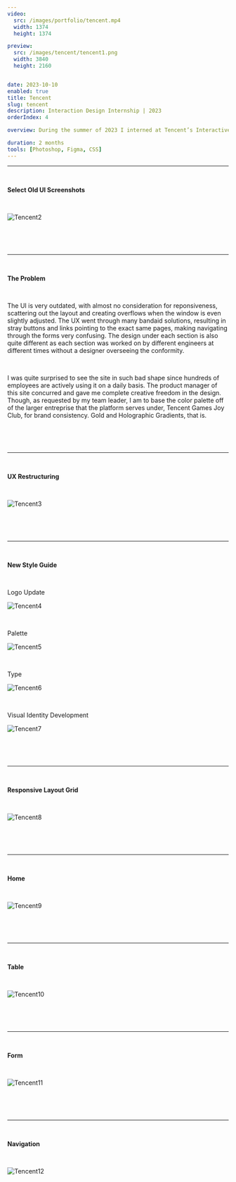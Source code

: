 ```yaml
---
video:
  src: /images/portfolio/tencent.mp4
  width: 1374
  height: 1374

preview:
  src: /images/tencent/tencent1.png
  width: 3840
  height: 2160


date: 2023-10-10
enabled: true
title: Tencent
slug: tencent
description: Interaction Design Internship | 2023
orderIndex: 4

overview: During the summer of 2023 I interned at Tencent’s Interactive Entertainment Group (IEG) as an interface and interaction designer. The majority of my work involved creating HTML5 visuals and fine-tuning UI/UX for the Tencent Games Joy Club mobile app, which I am unfortunately unable to share. However, I was also assigned a separate solo task of a complete overhaul of the B2E recommender system used to promote content across all Tencent gaming apps. On this page I will go through snippets of my redesign of the Dora Platform.

duration: 2 months
tools: [Photoshop, Figma, CSS]
---
```



---

&nbsp;

**Select Old UI Screenshots** 

&nbsp;

![Tencent2](/images/tencent/tencent2.png "tencent2")

&nbsp;

&nbsp;

---

&nbsp;

**The Problem** 

&nbsp;

The UI is very outdated, with almost no consideration for reponsiveness, scattering out the layout and creating overflows when the window is even slightly adjusted. The UX went through many bandaid solutions, resulting in stray buttons and links pointing to the exact same pages, making navigating through the forms very confusing. The design under each section is also quite different as each section was worked on by different engineers at different times without a designer overseeing the conformity.

&nbsp;

I was quite surprised to see the site in such bad shape since hundreds of employees are actively using it on a daily basis. The product manager of this site concurred and gave me complete creative freedom in the design. Though, as requested by my team leader, I am to base the color palette off of the larger entreprise that the platform serves under, Tencent Games Joy Club, for brand consistency. Gold and Holographic Gradients, that is.

&nbsp;

&nbsp;

---

&nbsp;

**UX Restructuring**

&nbsp;


![Tencent3](/images/tencent/tencent3.png "tencent3")

&nbsp;

&nbsp;

---

&nbsp;

**New Style Guide**

&nbsp;

Logo Update

![Tencent4](/images/tencent/tencent4.png "tencent4")

&nbsp;

Palette

![Tencent5](/images/tencent/tencent5.png "tencent5")

&nbsp;

Type

![Tencent6](/images/tencent/tencent6.png "tencent6")

&nbsp;

Visual Identity Development

![Tencent7](/images/tencent/tencent7.png "tencent7")

&nbsp;

&nbsp;

---



&nbsp;

**Responsive Layout Grid**

&nbsp;

![Tencent8](/images/tencent/tencent8.png "tencent8")


&nbsp;

&nbsp;

---

&nbsp;

**Home**

&nbsp;

![Tencent9](/images/tencent/tencent9.png "tencent9")

&nbsp;

&nbsp;

---

&nbsp;

**Table**

&nbsp;

![Tencent10](/images/tencent/tencent10.png "tencent10")

&nbsp;

&nbsp;

---

&nbsp;

**Form**

&nbsp;

![Tencent11](/images/tencent/tencent11.png "tencent11")

&nbsp;

&nbsp;

---

&nbsp;

**Navigation**

&nbsp;

![Tencent12](/images/tencent/tencent12.png "tencent12")

&nbsp;

&nbsp;
